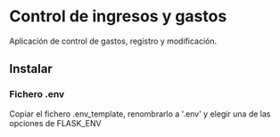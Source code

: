 # Control de ingresos y gastos


Aplicación de control de gastos, registro y modificación.

## Instalar

### Fichero .env

Copiar el fichero .env_template, renombrarlo a '.env' y elegir una de las opciones de FLASK_ENV